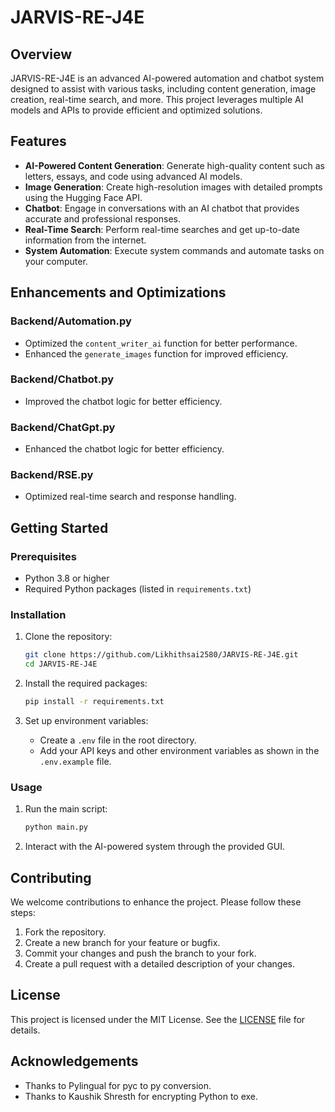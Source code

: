 # JARVIS-RE-J4E

## Overview

JARVIS-RE-J4E is an advanced AI-powered automation and chatbot system designed to assist with various tasks, including content generation, image creation, real-time search, and more. This project leverages multiple AI models and APIs to provide efficient and optimized solutions.

## Features

- **AI-Powered Content Generation**: Generate high-quality content such as letters, essays, and code using advanced AI models.
- **Image Generation**: Create high-resolution images with detailed prompts using the Hugging Face API.
- **Chatbot**: Engage in conversations with an AI chatbot that provides accurate and professional responses.
- **Real-Time Search**: Perform real-time searches and get up-to-date information from the internet.
- **System Automation**: Execute system commands and automate tasks on your computer.

## Enhancements and Optimizations

### Backend/Automation.py
- Optimized the `content_writer_ai` function for better performance.
- Enhanced the `generate_images` function for improved efficiency.

### Backend/Chatbot.py
- Improved the chatbot logic for better efficiency.

### Backend/ChatGpt.py
- Enhanced the chatbot logic for better efficiency.

### Backend/RSE.py
- Optimized real-time search and response handling.

## Getting Started

### Prerequisites

- Python 3.8 or higher
- Required Python packages (listed in `requirements.txt`)

### Installation

1. Clone the repository:
   ```bash
   git clone https://github.com/Likhithsai2580/JARVIS-RE-J4E.git
   cd JARVIS-RE-J4E
   ```

2. Install the required packages:
   ```bash
   pip install -r requirements.txt
   ```

3. Set up environment variables:
   - Create a `.env` file in the root directory.
   - Add your API keys and other environment variables as shown in the `.env.example` file.

### Usage

1. Run the main script:
   ```bash
   python main.py
   ```

2. Interact with the AI-powered system through the provided GUI.

## Contributing

We welcome contributions to enhance the project. Please follow these steps:

1. Fork the repository.
2. Create a new branch for your feature or bugfix.
3. Commit your changes and push the branch to your fork.
4. Create a pull request with a detailed description of your changes.

## License

This project is licensed under the MIT License. See the [LICENSE](LICENSE) file for details.

## Acknowledgements

- Thanks to Pylingual for pyc to py conversion.
- Thanks to Kaushik Shresth for encrypting Python to exe.

